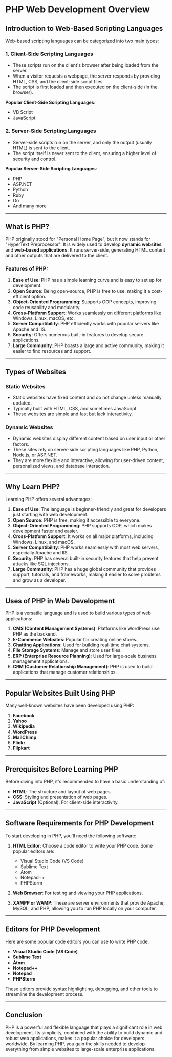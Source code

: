 # PHP Web Development Overview

## Introduction to Web-Based Scripting Languages

Web-based scripting languages can be categorized into two main types:

### 1. Client-Side Scripting Languages
- These scripts run on the client's browser after being loaded from the server.
- When a visitor requests a webpage, the server responds by providing HTML, CSS, and the client-side script files.
- The script is first loaded and then executed on the client-side (in the browser).

**Popular Client-Side Scripting Languages**:
- VB Script
- JavaScript

### 2. Server-Side Scripting Languages
- Server-side scripts run on the server, and only the output (usually HTML) is sent to the client.
- The script itself is never sent to the client, ensuring a higher level of security and control.

**Popular Server-Side Scripting Languages**:
- PHP
- ASP.NET
- Python
- Ruby
- Go
- And many more

---

## What is PHP?

PHP originally stood for "Personal Home Page", but it now stands for "HyperText Preprocessor".
It is widely used to develop **dynamic websites** and **web-based applications**. It runs server-side, generating HTML content and other outputs that are delivered to the client.

### Features of PHP:
1. **Ease of Use**: PHP has a simple learning curve and is easy to set up for development.
2. **Open Source**: Being open-source, PHP is free to use, making it a cost-efficient option.
3. **Object-Oriented Programming**: Supports OOP concepts, improving code reusability and modularity.
4. **Cross-Platform Support**: Works seamlessly on different platforms like Windows, Linux, macOS, etc.
5. **Server Compatibility**: PHP efficiently works with popular servers like Apache and IIS.
6. **Security**: Offers numerous built-in features to develop secure applications.
7. **Large Community**: PHP boasts a large and active community, making it easier to find resources and support.

---

## Types of Websites

### Static Websites
- Static websites have fixed content and do not change unless manually updated.
- Typically built with HTML, CSS, and sometimes JavaScript.
- These websites are simple and fast but lack interactivity.

### Dynamic Websites
- Dynamic websites display different content based on user input or other factors.
- These sites rely on server-side scripting languages like PHP, Python, Node.js, or ASP.NET.
- They are more flexible and interactive, allowing for user-driven content, personalized views, and database interaction.

---

## Why Learn PHP?

Learning PHP offers several advantages:

1. **Ease of Use**: The language is beginner-friendly and great for developers just starting with web development.
2. **Open Source**: PHP is free, making it accessible to everyone.
3. **Object-Oriented Programming**: PHP supports OOP, which makes development faster and easier.
4. **Cross-Platform Support**: It works on all major platforms, including Windows, Linux, and macOS.
5. **Server Compatibility**: PHP works seamlessly with most web servers, especially Apache and IIS.
6. **Security**: PHP has several built-in security features that help prevent attacks like SQL injections.
7. **Large Community**: PHP has a huge global community that provides support, tutorials, and frameworks, making it easier to solve problems and grow as a developer.

---

## Uses of PHP in Web Development

PHP is a versatile language and is used to build various types of web applications:

1. **CMS (Content Management Systems)**: Platforms like WordPress use PHP as the backend.
2. **E-Commerce Websites**: Popular for creating online stores.
3. **Chatting Applications**: Used for building real-time chat systems.
4. **File Storage Systems**: Manage and store user files.
5. **ERP (Enterprise Resource Planning)**: Used for large-scale business management applications.
6. **CRM (Customer Relationship Management)**: PHP is used to build applications that manage customer relationships.

---

## Popular Websites Built Using PHP

Many well-known websites have been developed using PHP:

1. **Facebook**
2. **Yahoo**
3. **Wikipedia**
4. **WordPress**
5. **MailChimp**
6. **Flickr**
7. **Flipkart**

---

## Prerequisites Before Learning PHP

Before diving into PHP, it's recommended to have a basic understanding of:

- **HTML**: The structure and layout of web pages.
- **CSS**: Styling and presentation of web pages.
- **JavaScript** (Optional): For client-side interactivity.

---

## Software Requirements for PHP Development

To start developing in PHP, you'll need the following software:

1. **HTML Editor**: Choose a code editor to write your PHP code. Some popular editors are:
   - Visual Studio Code (VS Code)
   - Sublime Text
   - Atom
   - Notepad++
   - PHPStorm

2. **Web Browser**: For testing and viewing your PHP applications.

3. **XAMPP or WAMP**: These are server environments that provide Apache, MySQL, and PHP, allowing you to run PHP locally on your computer.

---

## Editors for PHP Development

Here are some popular code editors you can use to write PHP code:

- **Visual Studio Code (VS Code)**
- **Sublime Text**
- **Atom**
- **Notepad++**
- **Notepad**
- **PHPStorm**

These editors provide syntax highlighting, debugging, and other tools to streamline the development process.

---

## Conclusion

PHP is a powerful and flexible language that plays a significant role in web development. Its simplicity, combined with the ability to build dynamic and robust web applications, makes it a popular choice for developers worldwide. By learning PHP, you gain the skills needed to develop everything from simple websites to large-scale enterprise applications.
